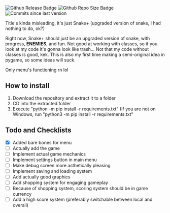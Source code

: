 ![Github Release Badge](https://img.shields.io/github/v/release/SSS-Says-Snek/name_goes_here_lol?include_prereleases)
![Github Repo Size Badge](https://img.shields.io/github/repo-size/SSS-Says-Snek/name_goes_here_lol)
![Commits since last version](https://img.shields.io/github/commits-since/SSS-Says-Snek/name_goes_here_lol/latest?color=%28255%2C%200%2C%200%29&include_prereleases)

Title's kinda misleading, it's just Snake+ (upgraded version of snake, I had nothing to do, ok?)

Right now, Snake+ should just be an upgraded version of snake, with progress, **ENEMIES**, and fun. Not good at working with classes, so if you look at my code it's gonna look like trash... Not that my code without classes is good, kek. This is also my first time making a semi-original idea in pygame, so some ideas will suck.

Only menu's functioning rn lol

## How to install
1. Download the repository and extract it to a folder
2. CD into the extracted folder
3. Execute "python -m pip install -r requirements.txt" (If you are not on Windows, run "python3 -m pip install -r requirements.txt"

## Todo and Checklists

- [X] Added bare bones for menu
- [ ] Actually add the game
- [ ] Implement actual game mechanics
- [ ] Implement settings button in main menu
- [ ] Make debug screen more asthetically pleasing
- [ ] Implement saving and loading system
- [ ] Add actually good graphics
- [ ] Add shopping system for engaging gameplay
- [ ] Because of shopping system, scoring system should be in game currency
- [ ] Add a high score system (preferably switchable between local and overall)
